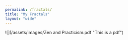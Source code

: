 ```yaml
---
permalink: /fractals/
title: "My Fractals"
layout: "wide"
---
```

![](/assets/images/Zen and Practicism.pdf "This is a pdf")  
